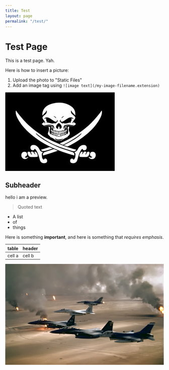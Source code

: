 ```yaml
---
title: Test
layout: page
permalink: "/test/"
---
```


# Test Page
This is a test page. Yah.

Here is how to insert a picture:

1. Upload the photo to "Static Files"
2. Add an image tag using `![image text](/my-image-filename.extension)`

![test](/pirate.png)

## Subheader

hello i am a preview.

>Quoted text

* A list
* of
* things

Here is something **important**, and here is something that *requires emphasis*.

| table | header |
|-------|---------|
| cell a  | cell b |

![](/desert-storm.jpg)